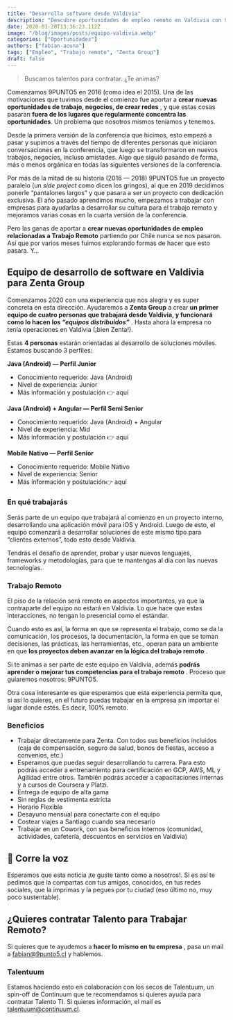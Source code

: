 ```yaml
---
title: "Desarrolla software desde Valdivia"
description: "Descubre oportunidades de empleo remoto en Valdivia con 9PUNTO5 y Zenta Group. Únete a un equipo innovador y desarrolla soluciones móviles desde cualquier lugar. ¡Postúlate ahora!"
date: 2020-01-28T13:36:23.112Z
image: "/blog/images/posts/equipo-valdivia.webp"
categories: ["Oportunidades"]
authors: ["fabian-acuna"]
tags: ["Empleo", "Trabajo remoto", "Zenta Group"]
draft: false
---
```


> Buscamos talentos para contratar. ¿Te animas?

Comenzamos 9PUNTO5 en 2016 (como idea el 2015). Una de las motivaciones que tuvimos desde el comienzo fue aportar a **crear nuevas oportunidades de trabajo, negocios, de crear redes** , y que estas cosas pasaran **fuera de los lugares que regularmente concentra las oportunidades**. Un problema que nosotros mismos teníamos  y tenemos.

Desde la primera versión de la conferencia que hicimos, esto empezó a pasar y supimos a través del tiempo de diferentes personas que iniciaron conversaciones en la conferencia, que luego se transformaron en nuevos trabajos, negocios, incluso amistades. Algo que siguió pasando de forma, más o menos orgánica en todas las siguientes versiones de la conferencia.

Por más de la mitad de su historia (2016 — 2018) 9PUNTO5 fue un proyecto paralelo (un *side project*  como dicen los gringos), al que en 2019 decidimos ponerle “pantalones largos” y que pasara a ser un proyecto con dedicación exclusiva. El año pasado aprendimos mucho, empezamos a trabajar con empresas para ayudarlas a desarrollar su cultura para el trabajo remoto y mejoramos varias cosas en la cuarta versión de la conferencia.

Pero las ganas de aportar a **crear nuevas oportunidades de empleo relacionadas a Trabajo Remoto**  partiendo por Chile nunca se nos pasaron. Así que por varios meses fuimos explorando formas de hacer que esto pasara. Y…

## Equipo de desarrollo de software en Valdivia para Zenta Group

Comenzamos 2020 con una experiencia que nos alegra y es super concreta en esta dirección. Ayudaremos a **Zenta Group**  a crear **un primer equipo de cuatro personas** **que trabajará desde Valdivia, y funcionará como lo hacen los *“equipos distribuidos”*** . Hasta ahora la empresa no tenía operaciones en Valdivia (¡bien Zenta!).

Estas **4 personas**  estarán orientadas al desarrollo de soluciones móviles. Estamos buscando 3 perfiles:

**Java (Android) — Perfil Junior**
- Conocimiento requerido: Java (Android)
- Nivel de experiencia: Junior
- Más información y postulación 👉 aquí

**Java (Android) + Angular — Perfil Semi Senior**
- Conocimiento requerido: Java (Android) + Angular
- Nivel de experiencia: Mid
- Más información y postulación 👉 aquí

**Mobile Nativo — Perfil Senior**
- Conocimiento requerido: Mobile Nativo
- Nivel de experiencia: Senior
- Más información y postulación👉 aquí

### En qué trabajarás

Serás parte de un equipo que trabajará al comienzo en un proyecto interno, desarrollando una aplicación móvil para iOS y Android. Luego de esto, el equipo comenzará a desarrollar soluciones de este mismo tipo para “clientes externos”, todo esto desde Valdivia.

Tendrás el desafío de aprender, probar y usar nuevos lenguajes, frameworks y metodologías, para que te mantengas al día con las nuevas tecnologías.

### Trabajo Remoto

El piso de la relación será remoto en aspectos importantes, ya que la contraparte del equipo no estará en Valdivia. Lo que hace que estas interacciones, no tengan lo presencial como el estándar.

Cuando esto es así, la forma en que se representa el trabajo, como se da la comunicación, los procesos, la documentación, la forma en que se toman decisiones, las prácticas, las herramientas, etc., operan para un ambiente en que **los proyectos deben avanzar en la lógica del trabajo remoto** .

Si te animas a ser parte de este equipo en Valdivia, además **podrás aprender o mejorar tus competencias para el trabajo remoto** . Proceso que guiaremos nosotros: 9PUNTO5.

Otra cosa interesante es que esperamos que esta experiencia permita que, si así lo quieres, en el futuro puedas trabajar en la empresa sin importar el lugar donde estés. Es decir, 100% remoto.

### Beneficios
- Trabajar directamente para Zenta. Con todos sus beneficios incluidos (caja de compensación, seguro de salud, bonos de fiestas, acceso a convenios, etc.)
- Esperamos que puedas seguir desarrollando tu carrera. Para esto podrás acceder a entrenamiento para certificación en GCP, AWS, ML y Agilidad entre otros. También podrás acceder a capacitaciones internas y a cursos de Coursera y Platzi.
- Entrega de equipo de alta gama
- Sin reglas de vestimenta estricta
- Horario Flexible
- Desayuno mensual para conectarte con el equipo
- Costear viajes a Santiago cuando sea necesario
- Trabajar en un Cowork, con sus beneficios internos (comunidad, actividades, cafetería, descuentos en servicios en Valdivia)

## 📣 Corre la voz

Esperamos que esta noticia ¡te guste tanto como a nosotros!. Si es así te pedimos que la compartas con tus amigos, conocidos, en tus redes sociales, que la imprimas y la pegues por tu ciudad (eso último no, muy poco sustentable).

## ¿Quieres contratar Talento para Trabajar Remoto?

Si quieres que te ayudemos a **hacer lo mismo en tu empresa** , pasa un mail a fabian@9punto5.cl y hablemos.

### Talentuum

Estamos haciendo esto en colaboración con los secos de Talentuum, un spin-off de Continuum que te recomendamos si quieres ayuda para contratar Talento TI. Si quieres información, el mail es talentuum@continuum.cl.
